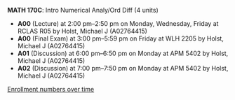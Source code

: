 **MATH 170C**: Intro Numerical Analy/Ord Diff (4 units)

- **A00** (Lecture) at 2:00 pm–2:50 pm on Monday, Wednesday, Friday at RCLAS R05 by Holst, Michael J (A02764415)
- **A00** (Final Exam) at 3:00 pm–5:59 pm on Friday at WLH 2205 by Holst, Michael J (A02764415)
- **A01** (Discussion) at 6:00 pm–6:50 pm on Monday at APM 5402 by Holst, Michael J (A02764415)
- **A02** (Discussion) at 7:00 pm–7:50 pm on Monday at APM 5402 by Holst, Michael J (A02764415)

[Enrollment numbers over time](./MATH170C.tsv)
